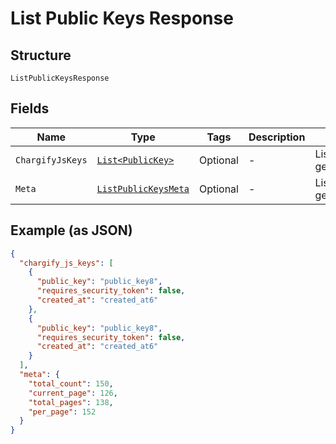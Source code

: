 
# List Public Keys Response

## Structure

`ListPublicKeysResponse`

## Fields

| Name | Type | Tags | Description | Getter | Setter |
|  --- | --- | --- | --- | --- | --- |
| `ChargifyJsKeys` | [`List<PublicKey>`](../../doc/models/public-key.md) | Optional | - | List<PublicKey> getChargifyJsKeys() | setChargifyJsKeys(List<PublicKey> chargifyJsKeys) |
| `Meta` | [`ListPublicKeysMeta`](../../doc/models/list-public-keys-meta.md) | Optional | - | ListPublicKeysMeta getMeta() | setMeta(ListPublicKeysMeta meta) |

## Example (as JSON)

```json
{
  "chargify_js_keys": [
    {
      "public_key": "public_key8",
      "requires_security_token": false,
      "created_at": "created_at6"
    },
    {
      "public_key": "public_key8",
      "requires_security_token": false,
      "created_at": "created_at6"
    }
  ],
  "meta": {
    "total_count": 150,
    "current_page": 126,
    "total_pages": 138,
    "per_page": 152
  }
}
```

